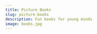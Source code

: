 ```yaml
---
title: Picture Books
slug: picture-books
description: Fun books for young minds
image: books.jpg
---
```

